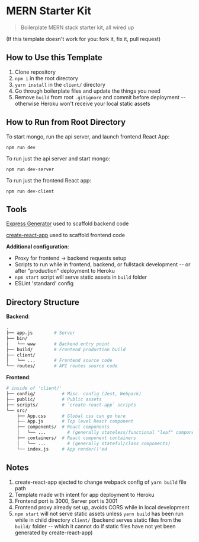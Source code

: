 # MERN Starter Kit

> Boilerplate MERN stack starter kit, all wired up

(If this template doesn't work for you: fork it, fix it, pull request)

## How to Use this Template

1. Clone repository
2. `npm i` in the root directory
3. `yarn install` in the `client/` directory
4. Go through boilerplate files and update the things you need
5. Remove `build` from root `.gitignore` and commit before deployment -- otherwise Heroku won't receive your local static assets

## How to Run from Root Directory

To start mongo, run the api server, and launch frontend React App:

`npm run dev`

To run just the api server and start mongo:

`npm run dev-server`

To run just the frontend React app:

`npm run dev-client`

## Tools

[Express Generator](https://expressjs.com/en/starter/generator.html) used to scaffold backend code

[create-react-app](https://reactjs.org/docs/add-react-to-a-new-app.html) used to scaffold frontend code

**Additional configuration**:

* Proxy for frontend -> backend requests setup
* Scripts to run while in frontend, backend, or fullstack development -- or after "production" deployment to Heroku
* `npm start` script will serve static assets in `build` folder
* ESLint 'standard' config

## Directory Structure

**Backend**:

```sh
.
├── app.js        # Server
├── bin/
│   └── www       # Backend entry point
├── build/        # Frontend production build
├── client/
│   └── ...       # Frontend source code
└── routes/       # API routes source code
```

**Frontend**:

```sh
# inside of 'client/'
├── config/          # Misc. config (Jest, Webpack)
├── public/          # Public assets
├── scripts/         # `create-react-app` scripts
└── src/
    ├── App.css      # Global css can go here
    ├── App.js       # Top level React component
    ├── components/  # React components
    │   └── ...        # (generally stateless/functional "leaf" components)
    ├── containers/  # React component containers
    │   └── ...        # (generally stateful/class components)
    └── index.js     # App render()'ed
```

## Notes

1. create-react-app ejected to change webpack config of `yarn build` file path
2. Template made with intent for app deployment to Heroku
3. Frontend port is 3000, Server port is 3001
4. Frontend proxy already set up, avoids CORS while in local development
5. `npm start` will not serve static assets unless `yarn build` has been run while in child directory `client/` (backend serves static files from the `build/` folder -- which it cannot do if static files have not yet been generated by create-react-app)
